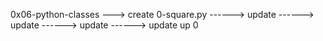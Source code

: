 0x06-python-classes
---> create 0-square.py
------> update
------> update
------> update
------> update
up 0
